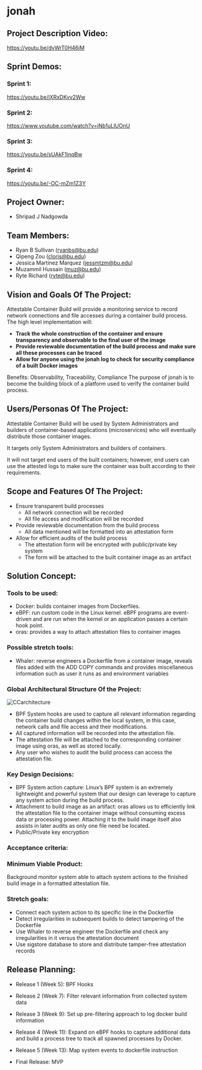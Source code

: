 # jonah

## Project Description Video:

https://youtu.be/dvWrT0H46jM

## Sprint Demos:

### Sprint 1:
https://youtu.be/jXRxDKvv2Ww

### Sprint 2:
https://www.youtube.com/watch?v=jNb1uLlUOnU

### Sprint 3:
https://youtu.be/sUAkF1inqBw

### Sprint 4:
https://youtu.be/-OC-mZm1Z3Y

## Project Owner:

- Shripad J Nadgowda

## Team Members:

- Ryan B Sullivan (ryanbs@bu.edu)
- Qipeng Zou (cloris@bu.edu)
- Jessica Martinez Marquez (jessmtzm@bu.edu)
- Muzammil Hussain (muz@bu.edu)
- Ryte Richard (ryte@bu.edu)

## Vision and Goals Of The Project:

Attestable Container Build will provide a monitoring service to record network connections and file accesses during a container build process. The high level implementation will:

- **Track the whole construction of the container and ensure transparency and observable to the final user of the image**
- **Provide reviewable documentation of the build process  and make sure all these processes can be traced**
- **Allow for anyone using the jonah log to check for security compliance of a built Docker images**

Benefits: Observability, Traceability, Compliance
The purpose of jonah is to become the building block of a platform used to verify the container build process. 

## Users/Personas Of The Project:

Attestable Container Build will be used by System Administrators and builders of container-based applications (microservices) who will eventually distribute those container images.  

It targets only System Administrators and builders of containers.

It will not target end users of the built containers; however, end users can use the attested logs to make sure the container was built according to their requirements.

## Scope and Features Of The Project:

- Ensure transparent build processes
  - All network connection will be recorded
  - All file access and modification will be recorded
- Provide reviewable documentation from the build process
  - All data mentioned will be formatted into an attestation form
- Allow for efficient audits of the build process
  - The attestation form will be encrypted with public/private key system
  - The form will be attached to the built container image as an artifact

## Solution Concept:

### Tools to be used:
- Docker: builds container images from Dockerfiles.
- eBPF: run custom code in the Linux kernel. eBPF programs are event-driven and are run when the kernel or an application passes a certain hook point.
- oras: provides a way to attach attestation files to container images
### Possible stretch tools:
- Whaler: reverse engineers a Dockerfile from a container image, reveals files added with the ADD COPY commands and provides miscellaneous information such as user it runs as and environment variables

### Global Architectural Structure Of the Project: 

![CCarchitecture](https://user-images.githubusercontent.com/56104192/134778182-0d789255-acaf-4ca6-8218-026017c2e935.png)

- BPF System hooks are used to capture all relevant information regarding the container build changes within the local system, in this case, network calls and file access and their modifications.
- All captured information will be recorded into the attestation file.
- The attestation file will be attached to the corresponding container image using oras, as well as stored locally.
- Any user who wishes to audit the build process can access the attestation file.

### Key Design Decisions:
- BPF System action capture: Linux’s BPF system is an extremely lightweight and powerful system that our design can leverage to capture any system action during the build process. 
- Attachment to build image as an artifact: oras allows us to efficiently link the attestation file to the container image without consuming excess data or processing power. Attaching it to the build image itself also assists in later audits as only one file need be located.
- Public/Private key encryption 


### Acceptance criteria:


### Minimum Viable Product:

Background monitor system able to attach system actions to the finished build image in a formatted attestation file. 

### Stretch goals:

- Connect each system action to its specific line in the Dockerfile
- Detect irregularities in subsequent builds to detect tampering of the Dockerfile
- Use Whaler to reverse engineer the Dockerfile and check any irregularities in it versus the attestation document
- Use sigstore database to store and distribute tamper-free attestation records


## Release Planning:

- Release 1 (Week 5): BPF Hooks

- Release 2 (Week 7): Filter relevant information from collected system data

- Release 3 (Week 9): Set up pre-filtering approach to log docker build information

- Release 4 (Week 11): Expand on eBPF hooks to capture additional data and build a process tree to track all spawned processes by Docker.

- Release 5 (Week 13): Map system events to dockerfile instruction

- Final Release: MVP



